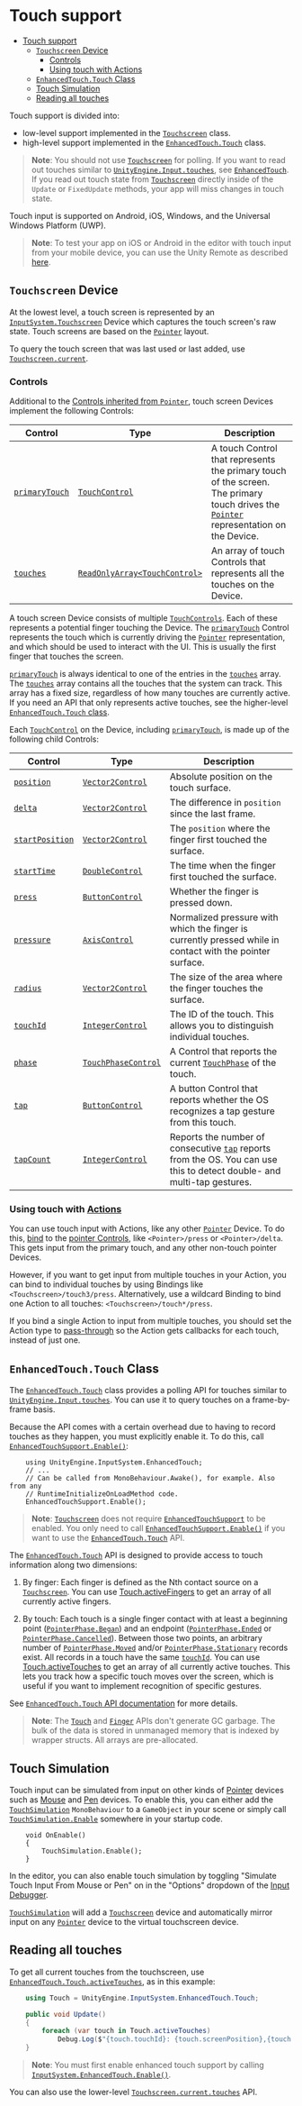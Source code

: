 # Touch support

- [Touch support](#touch-support)
  - [`Touchscreen` Device](#touchscreen-device)
    - [Controls](#controls)
    - [Using touch with Actions](#using-touch-with-actions)
  - [`EnhancedTouch.Touch` Class](#enhancedtouchtouch-class)
  - [Touch Simulation](#touch-simulation)
  - [Reading all touches](#reading-all-touches)

Touch support is divided into:
* low-level support implemented in the [`Touchscreen`](#touchscreen-device) class.
* high-level support implemented in the [`EnhancedTouch.Touch`](#enhancedtouchtouch-class) class.

>__Note__: You should not use [`Touchscreen`](#touchscreen-device) for polling. If you want to read out touches similar to [`UnityEngine.Input.touches`](https://docs.unity3d.com/ScriptReference/Input-touches.html), see [`EnhancedTouch`](#enhancedtouchtouch-class). If you read out touch state from [`Touchscreen`](#touchscreen-device) directly inside of the `Update` or `FixedUpdate` methods, your app will miss changes in touch state.

Touch input is supported on Android, iOS, Windows, and the Universal Windows Platform (UWP).

>__Note__: To test your app on iOS or Android in the editor with touch input from your mobile device, you can use the Unity Remote as described [here](Debugging.md#unity-remote).

## `Touchscreen` Device

At the lowest level, a touch screen is represented by an [`InputSystem.Touchscreen`](../api/UnityEngine.InputSystem.Touchscreen.html) Device which captures the touch screen's raw state. Touch screens are based on the [`Pointer`](Pointers.md) layout.

To query the touch screen that was last used or last added, use [`Touchscreen.current`](../api/UnityEngine.InputSystem.Touchscreen.html#UnityEngine_InputSystem_Touchscreen_current).

### Controls

Additional to the [Controls inherited from `Pointer`](Pointers.md#controls), touch screen Devices implement the following Controls:

|Control|Type|Description|
|-------|----|-----------|
|[`primaryTouch`](../api/UnityEngine.InputSystem.Touchscreen.html#UnityEngine_InputSystem_Touchscreen_primaryTouch)|[`TouchControl`](../api/UnityEngine.InputSystem.Controls.TouchControl.html)|A touch Control that represents the primary touch of the screen. The primary touch drives the [`Pointer`](Pointers.md) representation on the Device.|
|[`touches`](../api/UnityEngine.InputSystem.Touchscreen.html#UnityEngine_InputSystem_Touchscreen_touches)|[`ReadOnlyArray<TouchControl>`](../api/UnityEngine.InputSystem.Controls.TouchControl.html)|An array of touch Controls that represents all the touches on the Device.|

A touch screen Device consists of multiple [`TouchControls`](../api/UnityEngine.InputSystem.Controls.TouchControl.html). Each of these represents a potential finger touching the Device. The [`primaryTouch`](../api/UnityEngine.InputSystem.Touchscreen.html#UnityEngine_InputSystem_Touchscreen_primaryTouch) Control represents the touch which is currently driving the [`Pointer`](Pointers.md) representation, and which should be used to interact with the UI. This is usually the first finger that touches the screen.

 [`primaryTouch`](../api/UnityEngine.InputSystem.Touchscreen.html#UnityEngine_InputSystem_Touchscreen_primaryTouch) is always identical to one of the entries in the [`touches`](../api/UnityEngine.InputSystem.Touchscreen.html#UnityEngine_InputSystem_Touchscreen_touches) array. The [`touches`](../api/UnityEngine.InputSystem.Touchscreen.html#UnityEngine_InputSystem_Touchscreen_touches) array contains all the touches that the system can track. This array has a fixed size, regardless of how many touches are currently active. If you need an API that only represents active touches, see the higher-level [`EnhancedTouch.Touch` class](#enhancedtouchtouch-class).

Each [`TouchControl`](../api/UnityEngine.InputSystem.Controls.TouchControl.html) on the Device, including [`primaryTouch`](../api/UnityEngine.InputSystem.Touchscreen.html#UnityEngine_InputSystem_Touchscreen_primaryTouch), is made up of the following child Controls:

|Control|Type|Description|
|-------|----|-----------|
|[`position`](../api/UnityEngine.InputSystem.Controls.TouchControl.html#UnityEngine_InputSystem_Controls_TouchControl_position)|[`Vector2Control`](../api/UnityEngine.InputSystem.Controls.Vector2Control.html)|Absolute position on the touch surface.|
|[`delta`](../api/UnityEngine.InputSystem.Controls.TouchControl.html#UnityEngine_InputSystem_Controls_TouchControl_delta)|[`Vector2Control`](../api/UnityEngine.InputSystem.Controls.Vector2Control.html)|The difference in `position` since the last frame.|
|[`startPosition`](../api/UnityEngine.InputSystem.Controls.TouchControl.html#UnityEngine_InputSystem_Controls_TouchControl_startPosition)|[`Vector2Control`](../api/UnityEngine.InputSystem.Controls.Vector2Control.html)|The `position` where the finger first touched the surface.|
|[`startTime`](../api/UnityEngine.InputSystem.Controls.TouchControl.html#UnityEngine_InputSystem_Controls_TouchControl_startTime)|[`DoubleControl`](../api/UnityEngine.InputSystem.Controls.IntegerControl.html)|The time when the finger first touched the surface.|
|[`press`](../api/UnityEngine.InputSystem.Controls.TouchControl.html#UnityEngine_InputSystem_Controls_TouchControl_press)|[`ButtonControl`](../api/UnityEngine.InputSystem.Controls.ButtonControl.html)|Whether the finger is pressed down.|
|[`pressure`](../api/UnityEngine.InputSystem.Controls.TouchControl.html#UnityEngine_InputSystem_Controls_TouchControl_pressure)|[`AxisControl`](../api/UnityEngine.InputSystem.Controls.AxisControl.html)|Normalized pressure with which the finger is currently pressed while in contact with the pointer surface.|
|[`radius`](../api/UnityEngine.InputSystem.Controls.TouchControl.html#UnityEngine_InputSystem_Controls_TouchControl_radius)|[`Vector2Control`](../api/UnityEngine.InputSystem.Controls.Vector2Control.html)|The size of the area where the finger touches the surface.|
|[`touchId`](../api/UnityEngine.InputSystem.Controls.TouchControl.html#UnityEngine_InputSystem_Controls_TouchControl_touchId)|[`IntegerControl`](../api/UnityEngine.InputSystem.Controls.IntegerControl.html)|The ID of the touch. This allows you to distinguish individual touches.|
|[`phase`](../api/UnityEngine.InputSystem.Controls.TouchControl.html#UnityEngine_InputSystem_Controls_TouchControl_phase)|[`TouchPhaseControl`](../api/UnityEngine.InputSystem.Controls.TouchPhaseControl.html)|A Control that reports the current  [`TouchPhase`](../api/UnityEngine.InputSystem.TouchPhase.html) of the touch.|
|[`tap`](../api/UnityEngine.InputSystem.Controls.TouchControl.html#UnityEngine_InputSystem_Controls_TouchControl_tap)|[`ButtonControl`](../api/UnityEngine.InputSystem.Controls.ButtonControl.html)|A button Control that reports whether the OS recognizes a tap gesture from this touch.|
|[`tapCount`](../api/UnityEngine.InputSystem.Controls.TouchControl.html#UnityEngine_InputSystem_Controls_TouchControl_tapCount)|[`IntegerControl`](../api/UnityEngine.InputSystem.Controls.ButtonControl.html)|Reports the number of consecutive [`tap`](../api/UnityEngine.InputSystem.Controls.TouchControl.html#UnityEngine_InputSystem_Controls_TouchControl_tap) reports from the OS. You can use this to detect double- and multi-tap gestures.|

### Using touch with [Actions](Actions.md)

You can use touch input with Actions, like any other [`Pointer`](Pointers.md) Device. To do this, [bind](ActionBindings.md) to the [pointer Controls](Pointers.md#controls), like `<Pointer>/press` or `<Pointer>/delta`. This gets input from the primary touch, and any other non-touch pointer Devices.

However, if you want to get input from multiple touches in your Action, you can bind to individual touches by using Bindings like `<Touchscreen>/touch3/press`. Alternatively, use a wildcard Binding to bind one Action to all touches: `<Touchscreen>/touch*/press`.

If you bind a single Action to input from multiple touches, you should set the Action type to [pass-through](Actions.md#pass-through) so the Action gets callbacks for each touch, instead of just one.

## `EnhancedTouch.Touch` Class

The [`EnhancedTouch.Touch`](../api/UnityEngine.InputSystem.EnhancedTouch.Touch.html) class provides a polling API for touches similar to [`UnityEngine.Input.touches`](https://docs.unity3d.com/ScriptReference/Input-touches.html). You can use it to query touches on a frame-by-frame basis.

Because the API comes with a certain overhead due to having to record touches as they happen, you must explicitly enable it. To do this, call [`EnhancedTouchSupport.Enable()`](../api/UnityEngine.InputSystem.EnhancedTouch.EnhancedTouchSupport.html#UnityEngine_InputSystem_EnhancedTouch_EnhancedTouchSupport_Enable):

```
    using UnityEngine.InputSystem.EnhancedTouch;
    // ...
    // Can be called from MonoBehaviour.Awake(), for example. Also from any
    // RuntimeInitializeOnLoadMethod code.
    EnhancedTouchSupport.Enable();
```

>__Note__: [`Touchscreen`](../api/UnityEngine.InputSystem.Touchscreen.html) does not require [`EnhancedTouchSupport`](../api/UnityEngine.InputSystem.EnhancedTouch.EnhancedTouchSupport.html) to be enabled. You only need to call [`EnhancedTouchSupport.Enable()`](../api/UnityEngine.InputSystem.EnhancedTouch.EnhancedTouchSupport.html#UnityEngine_InputSystem_EnhancedTouch_EnhancedTouchSupport_Enable) if you want to use the [`EnhancedTouch.Touch`](../api/UnityEngine.InputSystem.EnhancedTouch.Touch.html) API.

The [`EnhancedTouch.Touch`](../api/UnityEngine.InputSystem.EnhancedTouch.Touch.html) API is designed to provide access to touch information along two dimensions:

1. By finger: Each finger is defined as the Nth contact source on a [`Touchscreen`](../api/UnityEngine.InputSystem.Touchscreen.html). You can use  [Touch.activeFingers](../api/UnityEngine.InputSystem.EnhancedTouch.Touch.html#UnityEngine_InputSystem_EnhancedTouch_Touch_activeFingers) to get an array of all currently active fingers.

2. By touch: Each touch is a single finger contact with at least a beginning point ([`PointerPhase.Began`](../api/UnityEngine.InputSystem.TouchPhase.html)) and an endpoint ([`PointerPhase.Ended`](../api/UnityEngine.InputSystem.TouchPhase.html) or [`PointerPhase.Cancelled`](../api/UnityEngine.InputSystem.TouchPhase.html)). Between those two points, an arbitrary number of [`PointerPhase.Moved`](../api/UnityEngine.InputSystem.TouchPhase.html) and/or [`PointerPhase.Stationary`](../api/UnityEngine.InputSystem.TouchPhase.html) records exist. All records in a touch have the same [`touchId`](../api/UnityEngine.InputSystem.Controls.TouchControl.html#UnityEngine_InputSystem_Controls_TouchControl_touchId). You can use  [Touch.activeTouches](../api/UnityEngine.InputSystem.EnhancedTouch.Touch.html#UnityEngine_InputSystem_EnhancedTouch_Touch_activeTouches) to get an array of all currently active touches. This lets you track how a specific touch moves over the screen, which is useful if you want to implement recognition of specific gestures.

See [`EnhancedTouch.Touch` API documentation](../api/UnityEngine.InputSystem.EnhancedTouch.Touch.html) for more details.

>__Note__: The [`Touch`](../api/UnityEngine.InputSystem.EnhancedTouch.Touch.html) and [`Finger`](../api/UnityEngine.InputSystem.EnhancedTouch.Finger.html) APIs don't generate GC garbage. The bulk of the data is stored in unmanaged memory that is indexed by wrapper structs. All arrays are pre-allocated.

## Touch Simulation

Touch input can be simulated from input on other kinds of [Pointer](./Pointers.md) devices such as [Mouse](./Mouse.md) and [Pen](./Pen.md) devices. To enable this, you can either add the [`TouchSimulation`](../api/UnityEngine.InputSystem.EnhancedTouch.TouchSimulation.html) `MonoBehaviour` to a `GameObject` in your scene or simply call [`TouchSimulation.Enable`](../api/UnityEngine.InputSystem.EnhancedTouch.TouchSimulation.html#UnityEngine_InputSystem_EnhancedTouch_TouchSimulation_Enable) somewhere in your startup code.

```CSharp
    void OnEnable()
    {
        TouchSimulation.Enable();
    }
```

In the editor, you can also enable touch simulation by toggling "Simulate Touch Input From Mouse or Pen" on in the "Options" dropdown of the [Input Debugger](./Debugging.md).

[`TouchSimulation`](../api/UnityEngine.InputSystem.EnhancedTouch.TouchSimulation.html) will add a [`Touchscreen`](../api/UnityEngine.InputSystem.Touchscreen.html) device and automatically mirror input on any [`Pointer`](../api/UnityEngine.InputSystem.Pointer.html) device to the virtual touchscreen device.


## Reading all touches

To get all current touches from the touchscreen, use [`EnhancedTouch.Touch.activeTouches`](../api/UnityEngine.InputSystem.EnhancedTouch.Touch.html#UnityEngine_InputSystem_EnhancedTouch_Touch_activeTouches), as in this example:

```C#
    using Touch = UnityEngine.InputSystem.EnhancedTouch.Touch;

    public void Update()
    {
        foreach (var touch in Touch.activeTouches)
            Debug.Log($"{touch.touchId}: {touch.screenPosition},{touch.phase}");
    }
```

>__Note__: You must first enable enhanced touch support by calling  [`InputSystem.EnhancedTouch.Enable()`](../api/UnityEngine.InputSystem.EnhancedTouch.EnhancedTouchSupport.html#UnityEngine_InputSystem_EnhancedTouch_EnhancedTouchSupport_Enable).

You can also use the lower-level [`Touchscreen.current.touches`](../api/UnityEngine.InputSystem.Touchscreen.html#UnityEngine_InputSystem_Touchscreen_touches) API.
